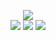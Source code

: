 <p align="center">
    <img src="https://badges.pufler.dev/visits/NurFy/NurFy?style=flat-square" />
  <br>
    <img src="https://img.shields.io/badge/JavaScript-gray?style=flat-square&logo=javascript" />
    <img src="https://img.shields.io/badge/-TypeScript-gray?style=flat-square&logo=typescript" />
    <img src="https://img.shields.io/badge/-Node.js-gray?style=flat-square&logo=Node.js" />
</p>
